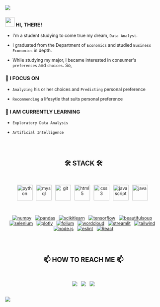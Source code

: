 <img src="https://capsule-render.vercel.app/api?type=slice&color=gradient&customColorList=27&height=200&section=header&text=WELCOME%20TO%20MY%20ARCHIEVE!&fontSize=50&fontColor=white&animation=twinkling"/>

### <img src="https://raw.githubusercontent.com/MartinHeinz/MartinHeinz/master/wave.gif" width="30px"> **HI, THERE!**

  - I'm a student studying to come true my dream, `Data Analyst`.
  
  - I graduated from the Department of `Economics` and studied `Business Economics` in depth.
  
  - While studying my major, I became interested in consumer's `preferences` and `choices`. So,

### 👀 **I FOCUS ON**

  - `Analyzing` his or her choices and `Predicting` personal preference
  
  - `Recommending` a lifesytle that suits personal preference
  
### 🌱 **I AM CURRENTLY LEARNING**

  - `Exploratory Data Analysis`
  
  - `Artificial Intelligence`

<br><br>


<h2 align="center">🛠 STACK 🛠</h2>

<br><p align="center">
<a href="#">
<img alt="python" src="https://cdn.jsdelivr.net/gh/devicons/devicon/icons/python/python-original-wordmark.svg" width="50" height="50"/></a> &nbsp;
<a href="#">
<img alt="mysql" src="https://cdn.jsdelivr.net/gh/devicons/devicon/icons/mysql/mysql-original-wordmark.svg" width="50" height="50"/></a> &nbsp;
<a href="https://github.com/jayarnim/STUDY_GIT">
<img alt="git" src="https://cdn.jsdelivr.net/gh/devicons/devicon/icons/git/git-original-wordmark.svg" width="50" height="50"/></a> &nbsp;
<a href="https://github.com/jayarnim/STUDY_HTML">
<img alt="html5" src="https://cdn.jsdelivr.net/gh/devicons/devicon/icons/html5/html5-original-wordmark.svg" width="50" height="50"/></a> &nbsp;
<a href="https://github.com/jayarnim/STUDY_CSS">
<img alt="css3" src="https://cdn.jsdelivr.net/gh/devicons/devicon/icons/css3/css3-original-wordmark.svg" width="50" height="50"/></a> &nbsp;
<a href="https://github.com/jayarnim/STUDY_JS">
<img alt="javascript" src="https://cdn.jsdelivr.net/gh/devicons/devicon/icons/javascript/javascript-original.svg" width="50" height="50"/></a> &nbsp;
<a href="https://github.com/jayarnim/STUDY_JAVA">
<img alt="java" src="https://cdn.jsdelivr.net/gh/devicons/devicon/icons/java/java-original-wordmark.svg" width="50" height="50"/></a> &nbsp;
</p><br>

<p align="center">
<a href="#">
<img alt="numpy" src="https://img.shields.io/badge/numpy-013243?style=flat-square&logo=numpy&logoColor=white"/></a> &nbsp;
<a href="#">
<img alt="pandas" src="https://img.shields.io/badge/pandas-150458?style=flat-square&logo=pandas&logoColor=white"/></a> &nbsp;

<a href="#">
<img alt="scikitlearn" src="https://img.shields.io/badge/scikitlearn-F7931E?style=flat-square&logo=scikit-learn&logoColor=white"/></a> &nbsp;
<a href="#">
<img alt="tensorflow" src="https://img.shields.io/badge/tensorflow-FF6F00?style=flat-square&logo=tensorflow&logoColor=white"/></a> &nbsp;

<a href="#">
<img alt="beautifulsoup" src="https://img.shields.io/badge/beautifulsoup-F3E2A9?style=flat-square&logo=Bitdefender&logoColor=black"/></a> &nbsp;
<a href="#">
<img alt="selenium" src="https://img.shields.io/badge/selenium-43B02A?style=flat-square&logo=Selenium&logoColor=white"/></a> &nbsp;

<a href="#">
<img alt="plotly" src="https://img.shields.io/badge/plotly-3F4F75?style=flat-square&logo=Plotly&logoColor=white"/></a> &nbsp;
<a href="#">
<img alt="folium" src="https://img.shields.io/badge/folium-77B829?style=flat-square&logo=Folium&logoColor=white"/></a> &nbsp;
<a href="#">
<img alt="wordcloud" src="https://img.shields.io/badge/wordcloud-3693F3?style=flat-square&logo=iCloud&logoColor=white"/></a> &nbsp;
<a href="#">
<img alt="streamlit" src="https://img.shields.io/badge/streamlit-FF4B4B?style=flat-square&logo=Streamlit&logoColor=white"/></a> &nbsp;
<a href="#">
<img alt="tailwind" src="https://img.shields.io/badge/tailwind-06B6D4?style=flat-square&logo=Tailwind CSS&logoColor=white"/></a> &nbsp;
<a href="#">
<img alt="node.js" src="https://img.shields.io/badge/Node.js-339933?style=flat-square&logo=Node.js&logoColor=white"/></a> &nbsp;
<a href="#">
<img alt="eslint" src="https://img.shields.io/badge/ESLint-4B32C3?style=flat-square&logo=ESLint&logoColor=white"/></a> &nbsp;
<a href="#">
<img alt="React" src="https://img.shields.io/badge/React-61DAFB?style=flat-square&logo=Tailwind CSS&logoColor=white"/></a>
</p><br><br>


<h2 align="center">📫 HOW TO REACH ME 📫</h2>

<br><p align="center">
<a href="mailto:jayarnim727@gmail.com">
<img src="https://img.shields.io/badge/gmail-d14836?style=for-the-badge&logo=Gmail&logoColor=white&link=mailto:jayarnim727@gmail.com"/></a> &nbsp;
<a href="https://blog.naver.com/arnimjay727">
<img src="https://img.shields.io/badge/naver%20blog-03C75A?style=for-the-badge&logo=Naver&logoColor=white&link=https://blog.naver.com/arnimjay727"/></a> &nbsp;
<a href="https://instagram.com/analyst.note.kr">
<img src="https://img.shields.io/badge/instagram-E4405F?style=for-the-badge&logo=Instagram&logoColor=white&link=https://instagram.com/analyst.note.kr"/></a>
</p><br>

<img src="https://capsule-render.vercel.app/api?type=waving&color=gradient&customColorList=27&height=150&section=footer"/>
  
<!---
jayarnim/jayarnim is a ✨ special ✨ repository because its `README.md` (this file) appears on your GitHub profile.
You can click the Preview link to take a look at your changes.
--->
